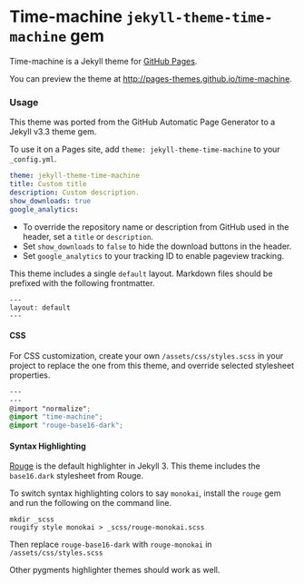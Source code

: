 # Time-machine `jekyll-theme-time-machine` gem

Time-machine is a Jekyll theme for [GitHub Pages](https://pages.github.com).

You can preview the theme at http://pages-themes.github.io/time-machine.

### Usage

This theme was ported from the GitHub Automatic Page Generator to a Jekyll v3.3 theme gem.

To use it on a Pages site, add `theme: jekyll-theme-time-machine` to your `_config.yml`.

```yml
theme: jekyll-theme-time-machine
title: Custom title
description: Custom description.
show_downloads: true
google_analytics:
```

- To override the repository name or description from GitHub used in the header, set a `title` or `description`.
- Set `show_downloads` to `false` to hide the download buttons in the header.
- Set `google_analytics` to your tracking ID to enable pageview tracking.

This theme includes a single `default` layout. Markdown files should be prefixed with the following frontmatter.

```
---
layout: default
---

```

#### CSS

For CSS customization, create your own `/assets/css/styles.scss` in your project to replace the one from this theme, and override selected stylesheet properties.

```scss
---
---
@import "normalize";
@import "time-machine";
@import "rouge-base16-dark";
```

#### Syntax Highlighting

[Rouge](http://rouge.jneen.net/) is the default highlighter in Jekyll 3. This theme includes the `base16.dark` stylesheet from Rouge.

To switch syntax highlighting colors to say `monokai`, install the `rouge` gem and run the following on the command line.

```
mkdir _scss
rougify style monokai > _scss/rouge-monokai.scss
```

Then replace `rouge-base16-dark` with `rouge-monokai` in `/assets/css/styles.scss`

Other pygments highlighter themes should work as well.
